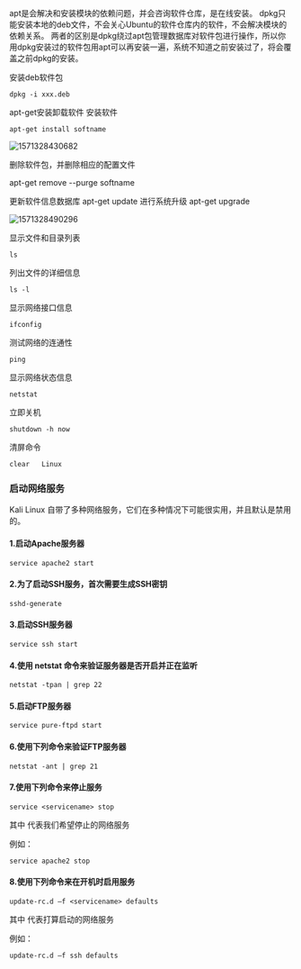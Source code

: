apt是会解决和安装模块的依赖问题，并会咨询软件仓库，是在线安装。
dpkg只能安装本地的deb文件，不会关心Ubuntu的软件仓库内的软件，不会解决模块的依赖关系。
两者的区别是dpkg绕过apt包管理数据库对软件包进行操作，所以你用dpkg安装过的软件包用apt可以再安装一遍，系统不知道之前安装过了，将会覆盖之前dpkg的安装。



安装deb软件包 

```
dpkg -i xxx.deb
```



apt-get安装卸载软件 
安装软件

```
apt-get install softname
```

![1571328430682](C:\Users\85896\AppData\Roaming\Typora\typora-user-images\1571328430682.png)

删除软件包，并删除相应的配置文件 

apt-get remove --purge softname



更新软件信息数据库 
apt-get update 
进行系统升级 
apt-get upgrade

![1571328490296](C:\Users\85896\AppData\Roaming\Typora\typora-user-images\1571328490296.png)

显示文件和目录列表
```
ls 
```

列出文件的详细信息
```
ls -l 
```

显示网络接口信息
```
ifconfig 
```

测试网络的连通性
```
ping 
```

显示网络状态信息
```
netstat 
```

立即关机
```
shutdown -h now  
```

清屏命令 
```
clear   Linux
```

### 启动网络服务

Kali Linux 自带了多种网络服务，它们在多种情况下可能很实用，并且默认是禁用 的。

#### 1.启动Apache服务器

```
service apache2 start
```

#### 2.为了启动SSH服务，首次需要生成SSH密钥

```
sshd-generate
```

#### 3.启动SSH服务器

```
service ssh start
```

#### 4.使用 netstat 命令来验证服务器是否开启并正在监听

```
netstat -tpan | grep 22
```

#### 5.启动FTP服务器

```
service pure-ftpd start
```

#### 6.使用下列命令来验证FTP服务器

```
netstat -ant | grep 21
```

#### 7.使用下列命令来停止服务

```
service <servicename> stop
```

其中 <servicename> 代表我们希望停止的网络服务

例如：

```
service apache2 stop
```

#### 8.使用下列命令来在开机时启用服务

```
update-rc.d –f <servicename> defaults
```

其中 <servicename> 代表打算启动的网络服务

例如： 

```
update-rc.d –f ssh defaults
```

